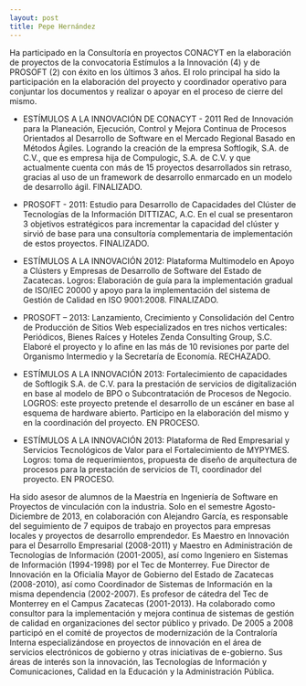 ---layout: posttitle: Pepe Hernández---Ha participado en la Consultoría en proyectos CONACYT en la elaboración de proyectos de la convocatoria Estímulos a la Innovación (4) y de PROSOFT (2) con éxito en los últimos 3 años. El rolo principal ha sido la participación en la elaboración del proyecto y coordinador operativo para conjuntar los documentos y realizar o apoyar en el proceso de cierre del mismo. * ESTÍMULOS A LA INNOVACIÓN DE CONACYT - 2011 Red de Innovación para la Planeación, Ejecución, Control y Mejora Continua de Procesos Orientados al Desarrollo de Software en el Mercado Regional Basado en Métodos Ágiles. Logrando la creación de la empresa Softlogik, S.A. de C.V., que es empresa hija de Compulogic, S.A. de C.V. y que actualmente cuenta con más de 15 proyectos desarrollados sin retraso, gracias al uso de un framework de desarrollo enmarcado en un modelo de desarrollo ágil. FINALIZADO.* PROSOFT - 2011: Estudio para Desarrollo de Capacidades del Clúster de Tecnologías de la Información DITTIZAC, A.C. En el cual se presentaron 3 objetivos estratégicos para incrementar la capacidad del clúster y sirvió de base para una consultoría complementaria de implementación de estos proyectos. FINALIZADO.* ESTÍMULOS A LA INNOVACIÓN 2012: Plataforma Multimodelo en Apoyo a Clústers y Empresas de Desarrollo de Software del Estado de Zacatecas. Logros: Elaboración de guía para la implementación gradual de ISO/IEC 20000 y apoyo para la implementación del sistema de Gestión de Calidad en ISO 9001:2008. FINALIZADO.* PROSOFT – 2013: Lanzamiento, Crecimiento y Consolidación del Centro de Producción de Sitios Web especializados en tres nichos verticales: Periódicos, Bienes Raíces y Hoteles Zenda Consulting Group, S.C. Elaboré el proyecto y lo afine en las más de 10 revisiones por parte del Organismo Intermedio y la Secretaría de Economía. RECHAZADO.* ESTÍMULOS A LA INNOVACIÓN 2013: Fortalecimiento de capacidades de Softlogik S.A. de C.V. para la prestación de servicios de digitalización en base al modelo de BPO o Subcontratación de Procesos de Negocio. LOGROS: este proyecto pretende el desarrollo de un escáner en base al esquema de hardware abierto. Participo en la elaboración del mismo y en la coordinación del proyecto. EN PROCESO.* ESTÍMULOS A LA INNOVACIÓN 2013: Plataforma de Red Empresarial y Servicios Tecnológicos de Valor para el Fortalecimiento de MYPYMES. Logros: toma de requerimientos, propuesta de diseño de arquitectura de procesos para la prestación de servicios de TI, coordinador del proyecto. EN PROCESO.Ha sido asesor de alumnos de la Maestría en Ingeniería de Software en Proyectos de vinculación con la industria. Solo en el  semestre Agosto-Diciembre de 2013, en colaboración con Alejandro García, es responsable del seguimiento de 7 equipos de trabajo en proyectos para empresas locales y proyectos de desarrollo emprendedor. Es Maestro en Innovación para el Desarrollo Empresarial (2008-2011) y Maestro en Administración de Tecnologías de Información (2001-2005), así como Ingeniero en Sistemas de Información (1994-1998) por el Tec de Monterrey. Fue Director de Innovación en la Oficialía Mayor de Gobierno del Estado de Zacatecas (2008-2010), así como Coordinador de Sistemas de Información en la misma dependencia (2002-2007). Es profesor de cátedra del Tec de Monterrey en el Campus Zacatecas (2001-2013). Ha colaborado como consultor para la implementación y mejora continua de sistemas de gestión de calidad en organizaciones del sector público y privado.  De 2005 a 2008 participó en el comité de proyectos de modernización de la Contraloría Interna especializándose en proyectos de innovación en el área de servicios electrónicos de gobierno y otras iniciativas de e-gobierno.  Sus áreas de interés son la innovación, las Tecnologías de Información y Comunicaciones, Calidad en la Educación y la Administración Pública.